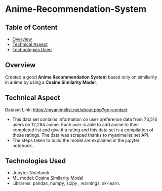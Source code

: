 # Anime-Recommendation-System
## Table of Content
  * [Overview](#overview)
  * [Technical Aspect](#technical-aspect)
  * [Technologies Used](#technologies-used)

## Overview
Created a good **Anime Recommendation System** based only on similiarity in anime by using a **Cosine Similarity Model**.  

## Technical Aspect
Dataset Link: https://myanimelist.net/about.php?go=contact 
- This data set contains information on user preference data from 73,516 users on 12,294 anime. Each user is able to add anime to their completed list and give it a rating and this data set is a compilation of those ratings. The data was scraped thanks to myanimelist.net API.  
- The steps taken to build the model are explained in the jupyter notebook.  

## Technologies Used
- Jupyter Notebook
-	ML model: Cosine Similarity Model
-	Libraries: pandas, numpy, scipy , warnings, sk-learn.

